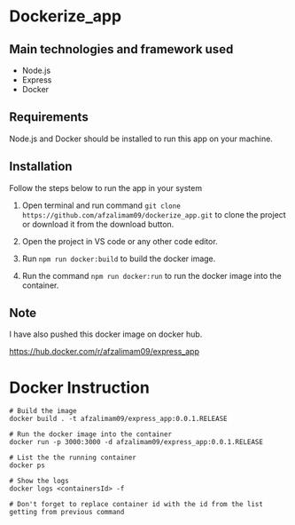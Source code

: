# Dockerize_app

## Main technologies and framework used

-   Node.js
-   Express
-   Docker

## Requirements

Node.js and Docker should be installed to run this app on your machine.

## Installation

Follow the steps below to run the app in your system

1. Open terminal and run command
   `git clone https://github.com/afzalimam09/dockerize_app.git` to clone the project or download it from the download button.

2. Open the project in VS code or any other code editor.
3. Run `npm run docker:build` to build the docker image.
4. Run the command `npm run docker:run` to run the docker image into the container.

## Note

I have also pushed this docker image on docker hub.

https://hub.docker.com/r/afzalimam09/express_app


# Docker Instruction

```
# Build the image
docker build . -t afzalimam09/express_app:0.0.1.RELEASE

# Run the docker image into the container
docker run -p 3000:3000 -d afzalimam09/express_app:0.0.1.RELEASE

# List the the running container
docker ps

# Show the logs
docker logs <containersId> -f

# Don't forget to replace container id with the id from the list getting from previous command
```
